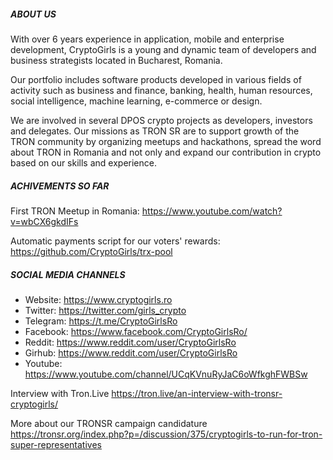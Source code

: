 ##### ABOUT US

With over 6 years experience in application, mobile and enterprise development, CryptoGirls is a young and dynamic team of developers and business strategists located in Bucharest, Romania.

Our portfolio includes software products developed in various fields of activity such as business and finance, banking, health, human resources, social intelligence, machine learning, e-commerce or design.

We are involved in several DPOS crypto projects as developers, investors and delegates. Our missions as TRON SR are to support growth of the TRON community by organizing meetups and hackathons, spread the word about TRON in Romania and not only and expand our contribution in crypto based on our skills and experience.


##### ACHIVEMENTS SO FAR

First TRON Meetup in Romania: https://www.youtube.com/watch?v=wbCX6gkdIFs

Automatic payments script for our voters' rewards: https://github.com/CryptoGirls/trx-pool


##### SOCIAL MEDIA CHANNELS

- Website: https://www.cryptogirls.ro
- Twitter: https://twitter.com/girls_crypto
- Telegram: https://t.me/CryptoGirlsRo
- Facebook: https://www.facebook.com/CryptoGirlsRo/
- Reddit: https://www.reddit.com/user/CryptoGirlsRo
- Girhub: https://www.reddit.com/user/CryptoGirlsRo
- Youtube: https://www.youtube.com/channel/UCqKVnuRyJaC6oWfkghFWBSw

Interview with Tron.Live
https://tron.live/an-interview-with-tronsr-cryptogirls/

More about our TRONSR campaign candidature
https://tronsr.org/index.php?p=/discussion/375/cryptogirls-to-run-for-tron-super-representatives
